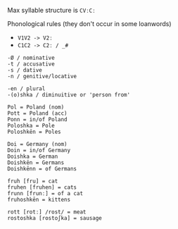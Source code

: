 Max syllable structure is `CVːCː`

Phonological rules (they don't occur in some loanwords)
- `V1V2 -> V2ː`
- `C1C2 -> C2ː / _#`

```
-Ø / nominative
-t / accusative
-s / dative
-n / genitive/locative

-en / plural
-(o)shka / diminuitive or 'person from'

Pol = Poland (nom)
Pott = Poland (acc)
Ponn = in/of Poland
Poloshka = Pole
Poloshkēn = Poles

Doi = Germany (nom)
Doin = in/of Germany 
Doishka = German
Doishkēn = Germans
Doishkēnn = of Germans

fruh [fru] = cat
fruhen [fruhen] = cats
frunn [frunː] = of a cat
fruhoshkēn = kittens

rott [rotː] /rost/ = meat
rostoshka [rostoʃka] = sausage
```
